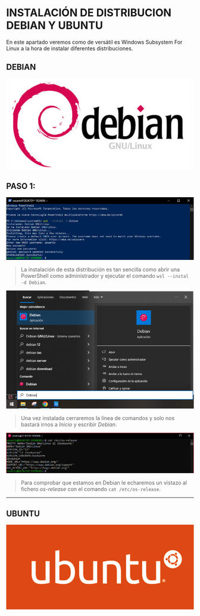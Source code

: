 # INSTALACIÓN DE DISTRIBUCION DEBIAN Y UBUNTU
En este apartado veremos como de versátil es Windows Subsystem For Linux a la hora de instalar diferentes distribuciones.

## DEBIAN
![Debian](img/debian.jpg)

## PASO 1:
![paso1](img/5.PNG)
> La instalación de esta distribución es tan sencilla como abrir una PowerShell como administrador y ejecutar el comando `wsl --instal -d Debian`.

![paso2](img/5.1.PNG)
> Una vez instalada cerraremos la línea de comandos y solo nos bastará irnos a *Inicio* y escribir *Debian*.

![paso3](img/5.2.PNG)
> Para comprobar que estamos en Debian le echaremos un vistazo al fichero *os-release* con el comando `cat /etc/os-release`.
> 
---

## UBUNTU
![Ubuntu](img/ubuntu.png)
